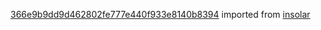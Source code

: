 [366e9b9dd9d462802fe777e440f933e8140b8394](https://github.com/insolar/insolar/commit/366e9b9dd9d462802fe777e440f933e8140b8394) imported from [insolar](https://github.com/insolar/insolar)
